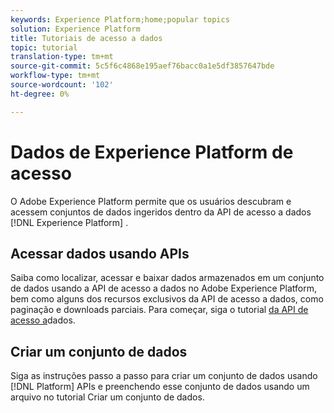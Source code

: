 ```yaml
---
keywords: Experience Platform;home;popular topics
solution: Experience Platform
title: Tutoriais de acesso a dados
topic: tutorial
translation-type: tm+mt
source-git-commit: 5c5f6c4868e195aef76bacc0a1e5df3857647bde
workflow-type: tm+mt
source-wordcount: '102'
ht-degree: 0%

---
```



# Dados de Experience Platform de acesso

O Adobe Experience Platform permite que os usuários descubram e acessem conjuntos de dados ingeridos dentro da API de acesso a dados [!DNL Experience Platform] .

## Acessar dados usando APIs

Saiba como localizar, acessar e baixar dados armazenados em um conjunto de dados usando a API de acesso a dados no Adobe Experience Platform, bem como alguns dos recursos exclusivos da API de acesso a dados, como paginação e downloads parciais. Para começar, siga o tutorial [da API de acesso a](../data-access/tutorials/dataset-data.md)dados.

## Criar um conjunto de dados

Siga as instruções passo a passo para criar um conjunto de dados usando [!DNL Platform] APIs e preenchendo esse conjunto de dados usando um arquivo no tutorial [](../catalog/datasets/create.md)Criar um conjunto de dados.